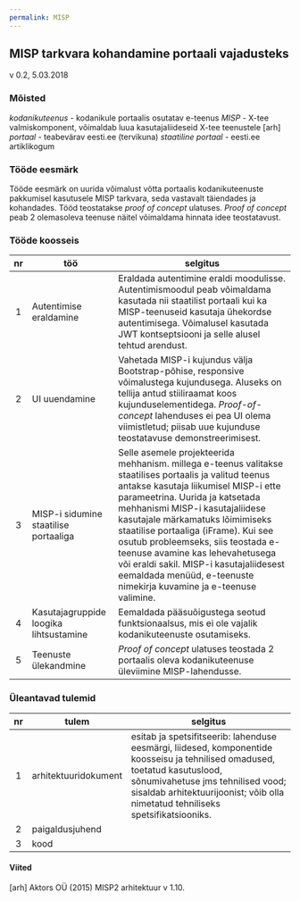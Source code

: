 ```yaml
---
permalink: MISP
---
```


## MISP tarkvara kohandamine portaali vajadusteks

v 0.2, 5.03.2018

### Mõisted

_kodanikuteenus_ - kodanikule portaalis osutatav e-teenus
_MISP_ - X-tee valmiskomponent, võimaldab luua kasutajaliideseid X-tee teenustele [arh]
_portaal_ - teabevärav eesti.ee (tervikuna)
_staatiline portaal_ - eesti.ee artiklikogum

### Tööde eesmärk

Tööde eesmärk on uurida võimalust võtta portaalis kodanikuteenuste pakkumisel kasutusele MISP tarkvara, seda vastavalt täiendades ja kohandades. Tööd teostatakse _proof of concept_ ulatuses. _Proof of concept_ peab 2 olemasoleva teenuse näitel võimaldama hinnata idee teostatavust.

### Tööde koosseis

 nr | töö | selgitus
:-----:|-----|---------
  1  | Autentimise eraldamine | Eraldada autentimine eraldi moodulisse. Autentimismoodul peab võimaldama kasutada nii staatilist portaali kui ka MISP-teenuseid kasutaja ühekordse autentimisega. Võimalusel kasutada JWT kontseptsiooni ja selle alusel tehtud arendust.
  2  | UI uuendamine | Vahetada MISP-i kujundus välja Bootstrap-põhise, responsive võimalustega kujundusega. Aluseks on tellija antud stiiliraamat koos kujunduselementidega. _Proof-of-concept_ lahenduses ei pea UI olema viimistletud; piisab uue kujunduse teostatavuse demonstreerimisest.
  3  | MISP-i sidumine staatilise portaaliga | Selle asemele projekteerida mehhanism. millega e-teenus valitakse staatilises portaalis ja valitud teenus antakse kasutaja liikumisel MISP-i ette parameetrina. Uurida ja katsetada mehhanismi MISP-i kasutajaliidese kasutajale märkamatuks lõimimiseks staatilise portaaliga (iFrame). Kui see osutub probleemseks, siis teostada e-teenuse avamine kas lehevahetusega või eraldi sakil. MISP-i kasutajaliidesest eemaldada menüüd, e-teenuste nimekirja kuvamine ja e-teenuse valimine.
  4  | Kasutajagruppide loogika lihtsustamine | Eemaldada pääsuõigustega seotud funktsionaalsus, mis ei ole vajalik kodanikuteenuste osutamiseks.
  5  | Teenuste ülekandmine | _Proof of concept_ ulatuses teostada 2 portaalis oleva kodanikuteenuse üleviimine MISP-lahendusse. 

### Üleantavad tulemid

 nr | tulem | selgitus
:-----:|-----|---------
  1    | arhitektuuridokument | esitab ja spetsifitseerib: lahenduse eesmärgi, liidesed, komponentide koosseisu ja tehnilised omadused, toetatud kasutuslood, sõnumivahetuse jms tehnilised vood; sisaldab arhitektuurijoonist; võib olla nimetatud tehniliseks spetsifikatsiooniks.
  2    | paigaldusjuhend |
  3    | kood | 
  

#### Viited

[arh] Aktors OÜ (2015) MISP2 arhitektuur v 1.10.
